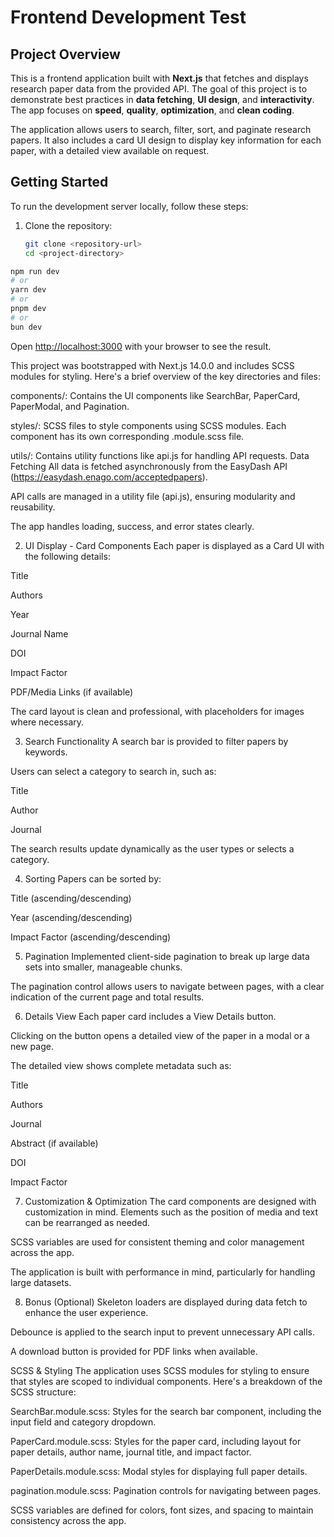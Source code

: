 # Frontend Development Test

## Project Overview

This is a frontend application built with **Next.js** that fetches and displays research paper data from the provided API. The goal of this project is to demonstrate best practices in **data fetching**, **UI design**, and **interactivity**. The app focuses on **speed**, **quality**, **optimization**, and **clean coding**.

The application allows users to search, filter, sort, and paginate research papers. It also includes a card UI design to display key information for each paper, with a detailed view available on request.

## Getting Started

To run the development server locally, follow these steps:

1. Clone the repository:
   ```bash
   git clone <repository-url>
   cd <project-directory>

```bash
npm run dev
# or
yarn dev
# or
pnpm dev
# or
bun dev
```

Open [http://localhost:3000](http://localhost:3000) with your browser to see the result.

This project was bootstrapped with Next.js 14.0.0 and includes SCSS modules for styling. Here's a brief overview of the key directories and files:

components/: Contains the UI components like SearchBar, PaperCard, PaperModal, and Pagination.

styles/: SCSS files to style components using SCSS modules. Each component has its own corresponding .module.scss file.

utils/: Contains utility functions like api.js for handling API requests.
 Data Fetching
All data is fetched asynchronously from the EasyDash API (https://easydash.enago.com/acceptedpapers).

API calls are managed in a utility file (api.js), ensuring modularity and reusability.

The app handles loading, success, and error states clearly.

2. UI Display - Card Components
Each paper is displayed as a Card UI with the following details:

Title

Authors

Year

Journal Name

DOI

Impact Factor

PDF/Media Links (if available)

The card layout is clean and professional, with placeholders for images where necessary.

3. Search Functionality
A search bar is provided to filter papers by keywords.

Users can select a category to search in, such as:

Title

Author

Journal

The search results update dynamically as the user types or selects a category.

4. Sorting
Papers can be sorted by:

Title (ascending/descending)

Year (ascending/descending)

Impact Factor (ascending/descending)

5. Pagination
Implemented client-side pagination to break up large data sets into smaller, manageable chunks.

The pagination control allows users to navigate between pages, with a clear indication of the current page and total results.

6. Details View
Each paper card includes a View Details button.

Clicking on the button opens a detailed view of the paper in a modal or a new page.

The detailed view shows complete metadata such as:

Title

Authors

Journal

Abstract (if available)

DOI

Impact Factor

7. Customization & Optimization
The card components are designed with customization in mind. Elements such as the position of media and text can be rearranged as needed.

SCSS variables are used for consistent theming and color management across the app.

The application is built with performance in mind, particularly for handling large datasets.

8. Bonus (Optional)
Skeleton loaders are displayed during data fetch to enhance the user experience.

Debounce is applied to the search input to prevent unnecessary API calls.

A download button is provided for PDF links when available.

SCSS & Styling
The application uses SCSS modules for styling to ensure that styles are scoped to individual components. Here's a breakdown of the SCSS structure:

SearchBar.module.scss: Styles for the search bar component, including the input field and category dropdown.

PaperCard.module.scss: Styles for the paper card, including layout for paper details, author name, journal title, and impact factor.

PaperDetails.module.scss: Modal styles for displaying full paper details.

pagination.module.scss: Pagination controls for navigating between pages.

SCSS variables are defined for colors, font sizes, and spacing to maintain consistency across the app.